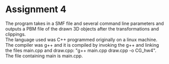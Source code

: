 # Assignment 4 
The program takes in a SMF file and several command line parameters and outputs a PBM file of the drawn 3D objects after the transformations and clippings.  
The language used was C++ programmed originally on a linux machine.  
The compiler was g++ and it is compiled by invoking the g++ and linking the files main.cpp and draw.cpp: "g++ main.cpp draw.cpp -o CG_hw4".  
The file containing main is main.cpp.
